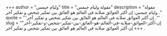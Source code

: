 +++
author = "وليام جيمس"
title = "مقولة وليام جيمس"
description = "مقولة وليام جيمس: إن أكثر العوائق صلابة في العالم هو العائق بين تفكير شخص و تفكير آخر ."
quote = '''إن أكثر العوائق صلابة في العالم هو العائق بين تفكير شخص و تفكير آخر .'''
slug = "إن-أكثر-العوائق-صلابة-في-العالم-هو-العائق-بين-تفكير-شخص-و-تفكير-آخر"
+++
إن أكثر العوائق صلابة في العالم هو العائق بين تفكير شخص و تفكير آخر .
